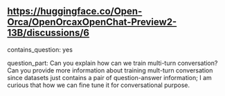 ## https://huggingface.co/Open-Orca/OpenOrcaxOpenChat-Preview2-13B/discussions/6

contains_question: yes

question_part: Can you explain how can we train multi-turn conversation? 
Can you provide more information about training mult-turn conversation since datasets just contains a pair of question-answer information; I am curious that how we can fine tune it for conversational purpose.
